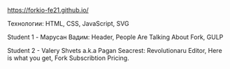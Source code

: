 https://forkio-fe21.github.io/

Технологии: 
HTML, CSS, JavaScript, SVG

Student 1 -  Марусан Вадим: Header, People Are Talking About Fork, GULP

Student 2 - Valery Shvets a.k.a Pagan Seacrest: Revolutionaru Editor, Here is what you get, Fork Subscribtion Pricing.
